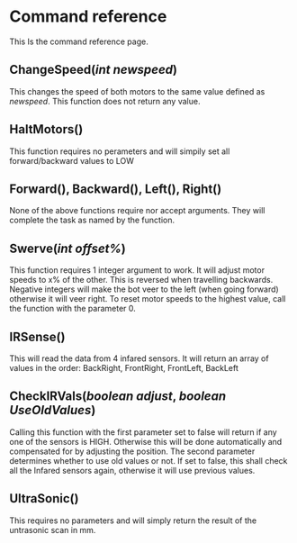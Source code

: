 # Command reference
This Is the command reference page.
## ChangeSpeed(_int newspeed_)
This changes the speed of both motors to the same value defined as _newspeed_. This function does not return any value.
## HaltMotors()
This function requires no perameters and will simpily set all forward/backward values to LOW
## Forward(), Backward(), Left(), Right()
None of the above functions require nor accept arguments. They will complete the task as named by the function.
## Swerve(_int offset%_)
This function requires 1 integer argument to work. It will adjust motor speeds to x% of the other. This is reversed when travelling backwards. Negative integers will make the bot veer to the left (when going forward) otherwise it will veer right. To reset motor speeds to the highest value, call the function with the parameter 0.
## IRSense()
This will read the data from 4 infared sensors. It will return an array of values in the order: BackRight, FrontRight, FrontLeft, BackLeft
## CheckIRVals(_boolean adjust_, _boolean UseOldValues_)
Calling this function with the first parameter set to false will return if any one of the sensors is HIGH. Otherwise this will be done automatically and compensated for by adjusting the position. The second parameter determines whether to use old values or not. If set to false, this shall check all the Infared sensors again, otherwise it will use previous values.
## UltraSonic()
This requires no parameters and will simply return the result of the untrasonic scan in mm.
